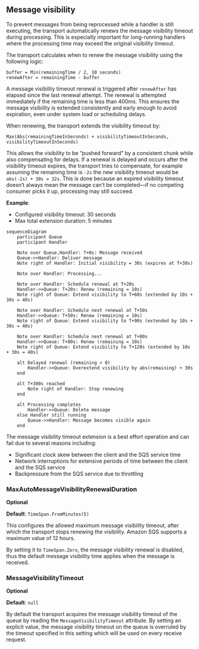 ## Message visibility

To prevent messages from being reprocessed while a handler is still executing, the transport automatically renews the message visibility timeout during processing. This is especially important for long-running handlers where the processing time may exceed the original visibility timeout.

The transport calculates when to renew the message visibility using the following logic:

```text
buffer = Min(remainingTime / 2, 10 seconds)
renewAfter = remainingTime - buffer
```

A message visibility timeout renewal is triggered after `renewAfter` has elapsed since the last renewal attempt. The renewal is attempted immediately if the remaining time is less than 400ms. This ensures the message visibility is extended consistently and early enough to avoid expiration, even under system load or scheduling delays.

When renewing, the transport extends the visibility timeout by:

```text
Max(Abs(remainingTimeInSeconds) + visibilityTimeoutInSeconds, visibilityTimeoutInSeconds)
```

This allows the visibility to be “pushed forward” by a consistent chunk while also compensating for delays. If a renewal is delayed and occurs after the visibility timeout expires, the transport tries to compensate, for example assuming the remaining time is `-2s` the new visibility timeout would be `abs(-2s) + 30s = 32s`. This is done because an expired visibility timeout doesn’t always mean the message can’t be completed—if no competing consumer picks it up, processing may still succeed.

**Example**:

- Configured visibility timeout: 30 seconds
- Max total extension duration: 5 minutes

```mermaid
sequenceDiagram
    participant Queue
    participant Handler

    Note over Queue,Handler: T+0s: Message received
    Queue->>Handler: Deliver message
    Note right of Handler: Initial visibility = 30s (expires at T+30s)

    Note over Handler: Processing...

    Note over Handler: Schedule renewal at T+20s
    Handler->>Queue: T+20s: Renew (remaining = 10s)
    Note right of Queue: Extend visibility to T+60s (extended by 10s + 30s = 40s)

    Note over Handler: Schedule next renewal at T+50s
    Handler->>Queue: T+50s: Renew (remaining = 10s)
    Note right of Queue: Extend visibility to T+90s (extended by 10s + 30s = 40s)

    Note over Handler: Schedule next renewal at T+80s
    Handler->>Queue: T+80s: Renew (remaining = 10s)
    Note right of Queue: Extend visibility to T+120s (extended by 10s + 30s = 40s)

    alt Delayed renewal (remaining < 0)
        Handler->>Queue: Overextend visibility by abs(remaining) + 30s
    end

    alt T+300s reached
        Note right of Handler: Stop renewing
    end

    alt Processing completes
        Handler->>Queue: Delete message
    else Handler still running
        Queue->>Handler: Message becomes visible again
    end
```

The message visibility timeout extension is a best effort operation and can fail due to several reasons including:

- Significant clock skew between the client and the SQS service time
- Network interruptions for extensive periods of time between the client and the SQS service
- Backpressure from the SQS service due to throttling

### MaxAutoMessageVisibilityRenewalDuration

**Optional**

**Default**: `TimeSpan.FromMinutes(5)`

This configures the allowed maximum message visibility timeout, after which the transport stops renewing the visibility. Amazon SQS supports a maximum value of 12 hours.

By setting it to `TimeSpan.Zero`, the message visibility renewal is disabled, thus the default message visibility time applies when the message is received.

### MessageVisibilityTimeout

**Optional**

**Default**: `null`

By default the transport acquires the message visibility timeout of the queue by reading the `MessageVisibilityTimeout` attribute. By setting an explicit value, the message visibility timeout on the queue is overruled by the timeout specified in this setting which will be used on every receive request.